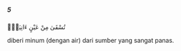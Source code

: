 ##### 5

<span class="ayah">تُسْقَىٰ مِنْ عَيْنٍ ءَانِيَةٍۢ</span>

<span class="ayah_translation">diberi minum (dengan air) dari sumber yang sangat panas.</span>
